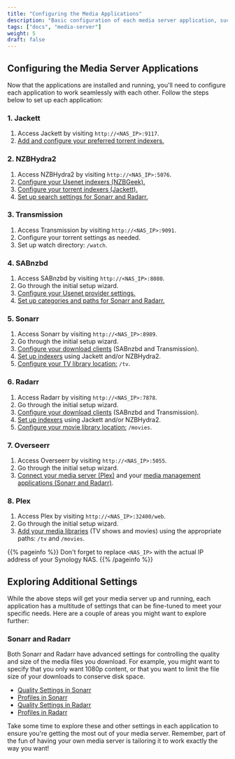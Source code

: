 ```yaml
---
title: "Configuring the Media Applications"
description: "Basic configuration of each media server application, such as Sonarr, Radarr, and Plex."
tags: ["docs", "media-server"]
weight: 5
draft: false
---
```


## Configuring the Media Server Applications

Now that the applications are installed and running, you'll need to configure each application to work seamlessly with each other. Follow the steps below to set up each application:

### 1. Jackett

1. Access Jackett by visiting `http://<NAS_IP>:9117`.
2. [Add and configure your preferred torrent indexers.](https://github.com/Jackett/Jackett/wiki/Definition-format)

### 2. NZBHydra2

1. Access NZBHydra2 by visiting `http://<NAS_IP>:5076`.
2. [Configure your Usenet indexers (NZBGeek).](https://github.com/theotherp/nzbhydra2/wiki/Tutorial-(Indexers,-newznab,-API,-*arr,-etc.))
3. [Configure your torrent indexers (Jackett).](https://github.com/theotherp/nzbhydra2/wiki/Tutorial-(Indexers,-newznab,-API,-*arr,-etc.)#torrent-trackers-and-torznab)
4. [Set up search settings for Sonarr and Radarr.](https://github.com/theotherp/nzbhydra2/wiki/Tutorial-(Indexers,-newznab,-API,-*arr,-etc.))

### 3. Transmission

1. Access Transmission by visiting `http://<NAS_IP>:9091`.
2. Configure your torrent settings as needed.
3. Set up watch directory: `/watch`.

### 4. SABnzbd

1. Access SABnzbd by visiting `http://<NAS_IP>:8080`.
2. Go through the initial setup wizard.
3. [Configure your Usenet provider settings.](https://sabnzbd.org/wiki/configuration/3.7/servers)
4. [Set up categories and paths for Sonarr and Radarr.](https://sabnzbd.org/wiki/configuration/3.7/categories)

### 5. Sonarr

1. Access Sonarr by visiting `http://<NAS_IP>:8989`.
2. Go through the initial setup wizard.
3. [Configure your download clients](https://wiki.servarr.com/sonarr/settings#download-clients) (SABnzbd and Transmission).
4. [Set up indexers](https://wiki.servarr.com/sonarr/settings#indexers) using Jackett and/or NZBHydra2.
5. [Configure your TV library location:](https://wiki.servarr.com/sonarr/settings#root-folders) `/tv`.

### 6. Radarr

1. Access Radarr by visiting `http://<NAS_IP>:7878`.
2. Go through the initial setup wizard.
3. [Configure your download clients](https://wiki.servarr.com/radarr/quick-start-guide#download-clients) (SABnzbd and Transmission).
4. [Set up indexers](https://wiki.servarr.com/radarr/quick-start-guide#indexers) using Jackett and/or NZBHydra2.
5. [Configure your movie library location:](https://wiki.servarr.com/radarr/quick-start-guide#root-folders) `/movies`.

### 7. Overseerr

1. Access Overseerr by visiting `http://<NAS_IP>:5055`.
2. Go through the initial setup wizard.
3. [Connect your media server (Plex)](https://docs.overseerr.dev/using-overseerr/settings#plex) and your [media management applications (Sonarr and Radarr)](https://docs.overseerr.dev/using-overseerr/settings#radarr-sonarr-settings).

### 8. Plex

1. Access Plex by visiting `http://<NAS_IP>:32400/web`.
2. Go through the initial setup wizard.
3. [Add your media libraries](https://support.plex.tv/articles/200288926-creating-libraries/) (TV shows and movies) using the appropriate paths: `/tv` and `/movies`.

{{% pageinfo %}}
Don't forget to replace `<NAS_IP>` with the actual IP address of your Synology NAS.
{{% /pageinfo %}}

## Exploring Additional Settings

While the above steps will get your media server up and running, each application has a multitude of settings that can be fine-tuned to meet your specific needs. Here are a couple of areas you might want to explore further:

### Sonarr and Radarr

Both Sonarr and Radarr have advanced settings for controlling the quality and size of the media files you download. For example, you might want to specify that you only want 1080p content, or that you want to limit the file size of your downloads to conserve disk space.

* [Quality Settings in Sonarr](https://wiki.servarr.com/sonarr/settings#quality)
* [Profiles in Sonarr](https://wiki.servarr.com/sonarr/settings#profiles)
* [Quality Settings in Radarr](https://wiki.servarr.com/radarr/settings#quality)
* [Profiles in Radarr](https://wiki.servarr.com/radarr/settings#profiles)

Take some time to explore these and other settings in each application to ensure you're getting the most out of your media server. Remember, part of the fun of having your own media server is tailoring it to work exactly the way you want!
